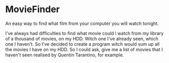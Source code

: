 MovieFinder
===========

An easy way to find what film from your computer you will watch tonight.

I've always had difficulties to find what movie could I watch from my library of a thousand of movies, on my HDD. Witch one I've already seen, which one I haven't. So I've decided to create a program witch would sum up all the movies I have on my HDD. So I could ask, give me a list of movies that I haven't seen realised by Quentin Tarantino, for example. 
